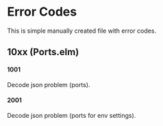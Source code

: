 # Error Codes

This is simple manually created file with error codes.

## 10xx (Ports.elm)

#### 1001

Decode json problem (ports).

#### 2001

Decode json problem (ports for env settings).